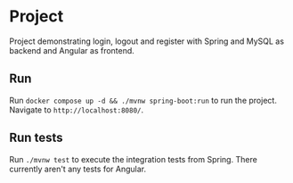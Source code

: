 # Project

Project demonstrating login, logout and register with Spring and MySQL as backend and Angular as frontend.

## Run

Run `docker compose up -d && ./mvnw spring-boot:run` to run the project. Navigate to `http://localhost:8080/`.

## Run tests

Run `./mvnw test` to execute the integration tests from Spring. There currently aren't any tests for Angular.